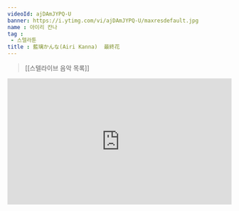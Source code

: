 ```yaml
---
videoId: ajDAmJYPQ-U
banner: https://i.ytimg.com/vi/ajDAmJYPQ-U/maxresdefault.jpg
name : 아이리 칸나
tag : 
 - 스텔라툰
title : 藍璃かんな(Airi Kanna)  最終花
---
```

> [[스텔라이브 음악 목록]]
<div style="position:relative;width:100%;padding-bottom:56.25%"><iframe style="width:100%;height:100%; position:absolute"  src="https://www.youtube.com/embed/ajDAmJYPQ-U"  frameborder="0" allow="accelerometer; autoplay; clipboard-write; encrypted-media; gyroscope; picture-in-picture; web-share" allowfullscreen></iframe></div>